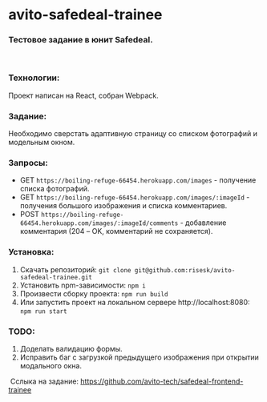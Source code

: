 # avito-safedeal-trainee

### Тестовое задание в юнит Safedeal.
​
### Технологии:
Проект написан на React, собран Webpack.

### Задание: 
Необходимо сверстать адаптивную страницу со списком фотографий и модельным окном.
​
### Запросы:
* GET `https://boiling-refuge-66454.herokuapp.com/images` - получение списка фотографий.
* GET `https://boiling-refuge-66454.herokuapp.com/images/:imageId` - получения большого изображения и списка комментариев.
* POST `https://boiling-refuge-66454.herokuapp.com/images/:imageId/comments` - добавление комментария (204 – OK, комментарий не сохраняется).

### Установка:
1. Скачать репозиторий:
```git clone git@github.com:risesk/avito-safedeal-trainee.git```
2. Установить npm-зависимости:
```npm i```
3. Произвести сборку проекта:
```npm run build```
4. Или запустить проект на локальном сервере http://localhost:8080:
```npm run start```

### TODO: 
1. Доделать валидацию формы.
2. Исправить баг с загрузкой предыдущего изображения при открытии модального окна.

​
Сслыка на задание: https://github.com/avito-tech/safedeal-frontend-trainee
